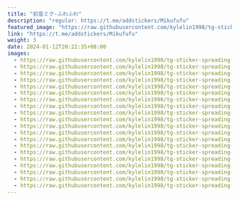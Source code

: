```yaml
---
title: "初音ミク-ふわふわ"
description: "regular: https://t.me/addstickers/Mikufufu"
featured_image: "https://raw.githubusercontent.com/kylelin1998/tg-sticker-spreading-worldwide-images/main/img/7dbfc645-4097-4a12-881a-aaaf5f5f3343.jpg"
link: "https://t.me/addstickers/Mikufufu"
weight: 3
date: 2024-01-12T20:22:35+08:00
images:
  - https://raw.githubusercontent.com/kylelin1998/tg-sticker-spreading-worldwide-images/main/img/7dbfc645-4097-4a12-881a-aaaf5f5f3343.jpg
  - https://raw.githubusercontent.com/kylelin1998/tg-sticker-spreading-worldwide-images/main/img/84887950-0c06-42df-b37b-56a249f67bfb.jpg
  - https://raw.githubusercontent.com/kylelin1998/tg-sticker-spreading-worldwide-images/main/img/bc4a7bd0-62b4-4234-b9ec-9200cda98858.jpg
  - https://raw.githubusercontent.com/kylelin1998/tg-sticker-spreading-worldwide-images/main/img/16e1d3dd-79c5-4f9d-a89e-9a5807d8c17b.jpg
  - https://raw.githubusercontent.com/kylelin1998/tg-sticker-spreading-worldwide-images/main/img/b8d6f8bf-d1f6-4889-88d9-bae48e0f96e4.jpg
  - https://raw.githubusercontent.com/kylelin1998/tg-sticker-spreading-worldwide-images/main/img/4036df97-d56a-4c81-834a-ebbba556aaec.jpg
  - https://raw.githubusercontent.com/kylelin1998/tg-sticker-spreading-worldwide-images/main/img/79db9338-dbf7-4903-a724-25a0272bb535.jpg
  - https://raw.githubusercontent.com/kylelin1998/tg-sticker-spreading-worldwide-images/main/img/aadb42ca-2011-4174-a92b-d22c64d77986.jpg
  - https://raw.githubusercontent.com/kylelin1998/tg-sticker-spreading-worldwide-images/main/img/7bc6c8f1-6546-441d-93ea-da01c82a00d6.jpg
  - https://raw.githubusercontent.com/kylelin1998/tg-sticker-spreading-worldwide-images/main/img/45578c3e-254f-4b11-a02d-063924d28592.jpg
  - https://raw.githubusercontent.com/kylelin1998/tg-sticker-spreading-worldwide-images/main/img/3b6f9d63-2714-412d-87eb-64be478456b4.jpg
  - https://raw.githubusercontent.com/kylelin1998/tg-sticker-spreading-worldwide-images/main/img/d4e22931-5317-4e8a-af54-1df7a2dc50c1.jpg
  - https://raw.githubusercontent.com/kylelin1998/tg-sticker-spreading-worldwide-images/main/img/c9c6d3bf-5aa4-4a8f-a1f8-563652815282.jpg
  - https://raw.githubusercontent.com/kylelin1998/tg-sticker-spreading-worldwide-images/main/img/e8b53d84-e6c2-46e2-af01-bda76e676a92.jpg
  - https://raw.githubusercontent.com/kylelin1998/tg-sticker-spreading-worldwide-images/main/img/bbffb1f2-9e04-4499-9c65-aefb483e38c3.jpg
  - https://raw.githubusercontent.com/kylelin1998/tg-sticker-spreading-worldwide-images/main/img/add1c4e2-00ac-447d-a4fb-e0d23cd0b502.jpg
  - https://raw.githubusercontent.com/kylelin1998/tg-sticker-spreading-worldwide-images/main/img/d743883e-dc91-4f55-8858-92b4276de180.jpg
  - https://raw.githubusercontent.com/kylelin1998/tg-sticker-spreading-worldwide-images/main/img/55b9ce46-06cb-4c03-8c3c-ab3c05947805.jpg
  - https://raw.githubusercontent.com/kylelin1998/tg-sticker-spreading-worldwide-images/main/img/b6809160-bf51-4899-87db-44318111f857.jpg
  - https://raw.githubusercontent.com/kylelin1998/tg-sticker-spreading-worldwide-images/main/img/3c22671a-2565-49dd-83ce-bbabc76e8ebb.jpg
---
```

